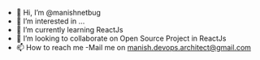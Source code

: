 - 👋 Hi, I’m @manishnetbug
- 👀 I’m interested in ...
- 🌱 I’m currently learning ReactJs
- 💞️ I’m looking to collaborate on Open Source Project in ReactJs
- 📫 How to reach me -Mail me on manish.devops.architect@gmail.com

<!---
manishnetbug/manishnetbug is a ✨ special ✨ repository because its `README.md` (this file) appears on your GitHub profile.
You can click the Preview link to take a look at your changes.
--->
